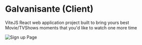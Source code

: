 # Galvanisante (Client)
ViteJS React web application project built to bring yours best Movie/TVShows moments that you'd like to watch one more time

![Sign up Page](https://github.com/daoraCode/galvanisante-client/assets/47704495/22706ac6-02ed-4f7d-8472-c7c97186eb1e)
